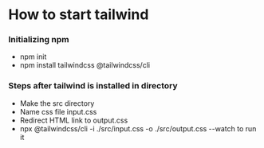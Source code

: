 # How to start tailwind
### Initializing npm
- npm init
- npm install tailwindcss @tailwindcss/cli

### Steps after tailwind is installed in directory
- Make the src directory
- Name css file input.css
- Redirect HTML link to output.css
- npx @tailwindcss/cli -i ./src/input.css -o ./src/output.css --watch to run it
